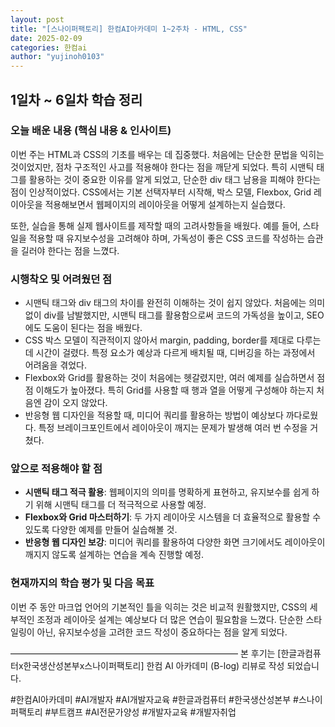 ```yaml
---
layout: post
title: "[스나이퍼팩토리] 한컴AI아카데미 1~2주차 - HTML, CSS"
date: 2025-02-09
categories: 한컴ai
author: "yujinoh0103"
---
```


## 1일차 ~ 6일차 학습 정리

### 오늘 배운 내용 (핵심 내용 & 인사이트)

이번 주는 HTML과 CSS의 기초를 배우는 데 집중했다. 처음에는 단순한 문법을 익히는 것이었지만, 점차 구조적인 사고를 적용해야 한다는 점을 깨닫게 되었다. 특히 시맨틱 태그를 활용하는 것이 중요한 이유를 알게 되었고, 단순한 div 태그 남용을 피해야 한다는 점이 인상적이었다. CSS에서는 기본 선택자부터 시작해, 박스 모델, Flexbox, Grid 레이아웃을 적용해보면서 웹페이지의 레이아웃을 어떻게 설계하는지 실습했다. 

또한, 실습을 통해 실제 웹사이트를 제작할 때의 고려사항들을 배웠다. 예를 들어, 스타일을 적용할 때 유지보수성을 고려해야 하며, 가독성이 좋은 CSS 코드를 작성하는 습관을 길러야 한다는 점을 느꼈다.

### 시행착오 및 어려웠던 점

- 시맨틱 태그와 div 태그의 차이를 완전히 이해하는 것이 쉽지 않았다. 처음에는 의미 없이 div를 남발했지만, 시맨틱 태그를 활용함으로써 코드의 가독성을 높이고, SEO에도 도움이 된다는 점을 배웠다.
- CSS 박스 모델이 직관적이지 않아서 margin, padding, border를 제대로 다루는 데 시간이 걸렸다. 특정 요소가 예상과 다르게 배치될 때, 디버깅을 하는 과정에서 어려움을 겪었다.
- Flexbox와 Grid를 활용하는 것이 처음에는 헷갈렸지만, 여러 예제를 실습하면서 점점 이해도가 높아졌다. 특히 Grid를 사용할 때 행과 열을 어떻게 구성해야 하는지 처음엔 감이 오지 않았다.
- 반응형 웹 디자인을 적용할 때, 미디어 쿼리를 활용하는 방법이 예상보다 까다로웠다. 특정 브레이크포인트에서 레이아웃이 깨지는 문제가 발생해 여러 번 수정을 거쳤다.

### 앞으로 적용해야 할 점

- **시맨틱 태그 적극 활용**: 웹페이지의 의미를 명확하게 표현하고, 유지보수를 쉽게 하기 위해 시맨틱 태그를 더 적극적으로 사용할 예정.
- **Flexbox와 Grid 마스터하기**: 두 가지 레이아웃 시스템을 더 효율적으로 활용할 수 있도록 다양한 예제를 만들어 실습해볼 것.
- **반응형 웹 디자인 보강**: 미디어 쿼리를 활용하여 다양한 화면 크기에서도 레이아웃이 깨지지 않도록 설계하는 연습을 계속 진행할 예정.

### 현재까지의 학습 평가 및 다음 목표

이번 주 동안 마크업 언어의 기본적인 틀을 익히는 것은 비교적 원활했지만, CSS의 세부적인 조정과 레이아웃 설계는 예상보다 더 많은 연습이 필요함을 느꼈다. 단순한 스타일링이 아닌, 유지보수성을 고려한 코드 작성이 중요하다는 점을 알게 되었다.

——————————————————————————
본 후기는 [한글과컴퓨터x한국생산성본부x스나이퍼팩토리] 한컴 AI 아카데미 (B-log) 리뷰로 작성 되었습니다.

#한컴AI아카데미 #AI개발자 #AI개발자교육 #한글과컴퓨터 #한국생산성본부 #스나이퍼팩토리 #부트캠프 #AI전문가양성 #개발자교육 #개발자취업